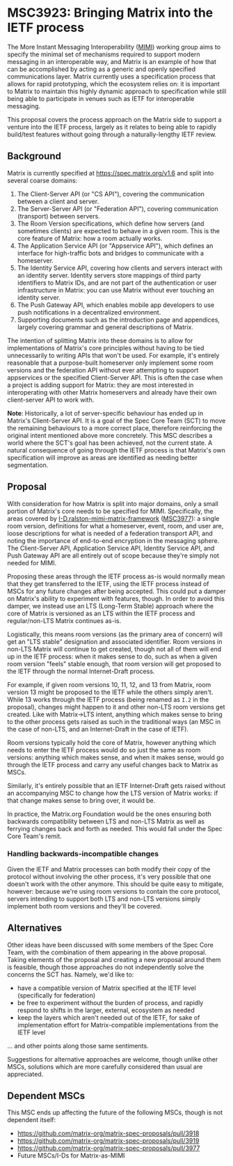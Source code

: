 # MSC3923: Bringing Matrix into the IETF process

The More Instant Messaging Interoperability ([MIMI](https://datatracker.ietf.org/wg/mimi/about/))
working group aims to specify the minimal set of mechanisms required to support modern messaging
in an interoperable way, and Matrix is an example of how that can be accomplished by acting as a
generic and openly specified communications layer. Matrix currently uses a specification process
that allows for rapid prototyping, which the ecosystem relies on: it is important to Matrix to
maintain this highly dynamic approach to specification while still being able to participate in
venues such as IETF for interoperable messaging.

This proposal covers the process approach on the Matrix side to support a venture into the IETF
process, largely as it relates to being able to rapidly build/test features without going through
a naturally-lengthy IETF review.

## Background

Matrix is currently specified at https://spec.matrix.org/v1.6 and split into several coarse domains:

1. The Client-Server API (or "CS API"), covering the communication between a client and server.
2. The Server-Server API (or "Federation API"), covering communication (transport) between servers.
3. The Room Version specifications, which define how servers (and sometimes clients) are expected to
   behave in a given room. This is the core feature of Matrix: how a room actually works.
4. The Application Service API (or "Appservice API"), which defines an interface for high-traffic bots
   and bridges to communicate with a homeserver.
5. The Identity Service API, covering how clients and servers interact with an identity server. Identity
   servers store mappings of third party identifiers to Matrix IDs, and are not part of the authentication
   or user infrastructure in Matrix: you can use Matrix without ever touching an identity server.
6. The Push Gateway API, which enables mobile app developers to use push notifications in a decentralized
   environment.
7. Supporting documents such as the introduction page and appendices, largely covering grammar and
   general descriptions of Matrix.

The intention of splitting Matrix into these domains is to allow for implementations of Matrix's core
principles without having to be tied unnecessarily to writing APIs that won't be used. For example, it's
entirely reasonable that a purpose-built homeserver only implement some room versions and the federation
API without ever attempting to support appservices or the specified Client-Server API. This is often
the case when a project is adding support for Matrix: they are most interested in interoperating with
other Matrix homeservers and already have their own client-server API to work with.

**Note**: Historically, a lot of server-specific behaviour has ended up in Matrix's Client-Server API.
It is a goal of the Spec Core Team (SCT) to move the remaining behaviours to a more correct place,
therefore reinforcing the original intent mentioned above more concretely. This MSC describes a world
where the SCT's goal has been achieved, not the current state. A natural consequence of going through
the IETF process is that Matrix's own specification will improve as areas are identified as needing
better segmentation.

## Proposal

With consideration for how Matrix is split into major domains, only a small portion of Matrix's core needs to be specified for MIMI. Specifically, the areas covered by
[I-D.ralston-mimi-matrix-framework](https://datatracker.ietf.org/doc/draft-ralston-mimi-matrix-framework/)
([MSC3977](https://github.com/matrix-org/matrix-spec-proposals/pull/3977)): a single room version,
definitions for what a homeserver, event, room, and user are, loose descriptions for what is needed
of a federation transport API, and noting the importance of end-to-end encryption in the messaging
sphere. The Client-Server API, Application Service API, Identity Service API, and Push Gateway API are all
entirely out of scope because they're simply not needed for MIMI.

Proposing these areas through the IETF process as-is would normally mean that they get transferred
to the IETF, using the IETF process instead of MSCs for any future changes after being accepted.
This could put a damper on Matrix's ability to experiment with features, though. In order to avoid
this damper, we instead use an LTS (Long-Term Stable) approach where the core of Matrix is versioned
as an LTS within the IETF process and regular/non-LTS Matrix continues as-is.

Logistically, this means room versions (as the primary area of concern) will get an "LTS stable"
designation and associated identifier. Room versions in non-LTS Matrix will continue to get created,
though not all of them will end up in the IETF process: when it makes sense to do, such as when a
given room version "feels" stable enough, that room version will get proposed to the IETF through
the normal Internet-Draft process.

For example, if given room versions 10, 11, 12, and 13 from Matrix, room version 13 might be proposed
to the IETF while the others simply aren't. While 13 works through the IETF process (being renamed
as `I.2` in the proposal), changes might happen to it and other non-LTS room versions get created.
Like with Matrix->LTS intent, anything which makes sense to bring to the other process gets raised
as such in the traditional ways (an MSC in the case of non-LTS, and an Internet-Draft in the case
of IETF).

Room versions typically hold the core of Matrix, however anything which needs to enter the IETF
process would do so just the same as room versions: anything which makes sense, and when it makes
sense, would go through the IETF process and carry any useful changes back to Matrix as MSCs.

Similarly, it's entirely possible that an IETF Internet-Draft gets raised without an accompanying
MSC to change how the LTS version of Matrix works: if that change makes sense to bring over, it
would be.

In practice, the Matrix.org Foundation would be the ones ensuring both backwards compatibility
between LTS and non-LTS Matrix as well as ferrying changes back and forth as needed. This would
fall under the Spec Core Team's remit.

### Handling backwards-incompatible changes

Given the IETF and Matrix processes can both modify their copy of the protocol without involving the
other process, it's very possible that one doesn't work with the other anymore. This should be quite
easy to mitigate, however: because we're using room versions to contain the core protocol, servers
intending to support both LTS and non-LTS versions simply implement both room versions and they'll
be covered.

## Alternatives

Other ideas have been discussed with some members of the Spec Core Team, with the combination of them
appearing in the above proposal. Taking elements of the proposal and creating a new proposal around them
is feasible, though those approaches do not independently solve the concerns the SCT has. Namely, we'd
like to:

* have a compatible version of Matrix specified at the IETF level (specifically for federation)
* be free to experiment without the burden of process, and rapidly respond to shifts in the larger,
  external, ecosystem as needed
* keep the layers which aren't needed out of the IETF, for sake of implementation effort for Matrix-compatible
  implementations from the IETF level

... and other points along those same sentiments.

Suggestions for alternative approaches are welcome, though unlike other MSCs, solutions which are more
carefully considered than usual are appreciated.

## Dependent MSCs

This MSC ends up affecting the future of the following MSCs, though is not dependent itself:
* https://github.com/matrix-org/matrix-spec-proposals/pull/3918
* https://github.com/matrix-org/matrix-spec-proposals/pull/3919
* https://github.com/matrix-org/matrix-spec-proposals/pull/3977
* Future MSCs/I-Ds for Matrix-as-MIMI
